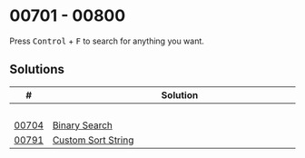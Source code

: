 # 00701 - 00800

Press <kbd>Control</kbd> + <kbd>F</kbd> to search for anything you want.

## Solutions
| # | Solution | Topic | Difficulty |
| --- | --- | --- | --- |
| | &emsp;&emsp;&emsp;&emsp;&emsp;&emsp;&emsp;&emsp;&emsp;&emsp;&emsp;&emsp;&emsp;&emsp;&emsp;&emsp;&emsp;&emsp;&emsp;&emsp;&emsp;&emsp;&emsp;&emsp;&emsp;&emsp;&emsp;&emsp; | &emsp;&emsp;&emsp;&emsp;&emsp;&emsp;&emsp;&emsp;&emsp;&emsp; | |  
| [00704](https://leetcode.com/problems/binary-search/) | [Binary Search](00704-binary-search.cpp) | `Binary-Search` | Easy |  
| [00791](https://leetcode.com/problems/custom-sort-string/) | [Custom Sort String](00791-custom-sort-string.cpp) | `Hashmap` | Medium |  
